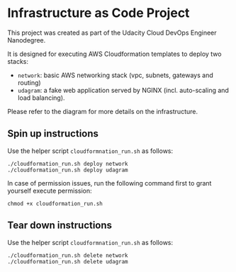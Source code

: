 # Infrastructure as Code Project

This project was created as part of the Udacity Cloud DevOps Engineer Nanodegree.

It is designed for executing AWS Cloudformation templates to deploy two stacks:
- `network`: basic AWS networking stack (vpc, subnets, gateways and routing)
- `udagram`: a fake web application served by NGINX (incl. auto-scaling and load balancing).

Please refer to the diagram for more details on the infrastructure.

## Spin up instructions
Use the helper script `cloudformnation_run.sh` as follows:
```
./cloudformation_run.sh deploy network
./cloudformation_run.sh deploy udagram
```

In case of permission issues, run the following command first to grant yourself execute permission:
```
chmod +x cloudformation_run.sh
```

## Tear down instructions
Use the helper script `cloudformnation_run.sh` as follows:
```
./cloudformation_run.sh delete network
./cloudformation_run.sh delete udagram
```
